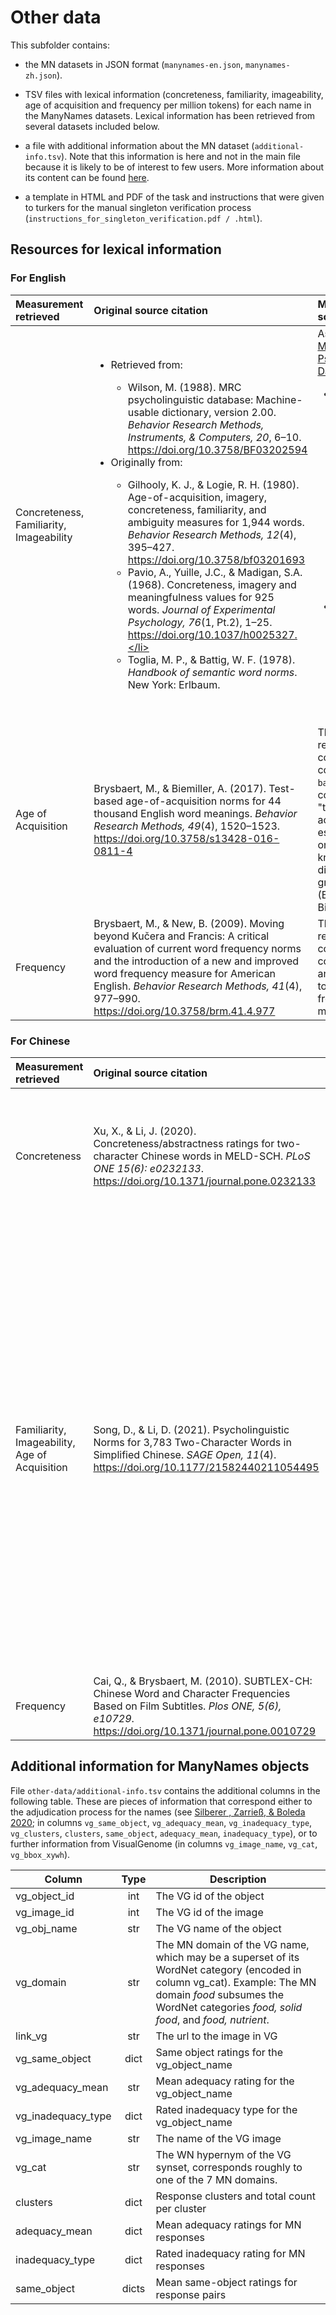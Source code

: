 # **Other data**
This subfolder contains:

* the MN datasets in JSON format (`manynames-en.json`, `manynames-zh.json`).

* TSV files with lexical information (concreteness, familiarity, imageability, age of acquisition and frequency per million tokens) for each name in the ManyNames datasets. Lexical information has been retrieved from several datasets included below.

* a file with additional information about the MN dataset (`additional-info.tsv`). Note that this information is here and not in the main file because it is likely to be of interest to few users. More information about its content can be found [here](#additional-information-for-manynames-objects).

* a template in HTML and PDF of the task and instructions that were given to turkers for the manual singleton verification process (`instructions_for_singleton_verification.pdf / .html`).


## **Resources for lexical information**

### **For English**

| Measurement retrieved | Original source citation | Measurement scale |
|:----------------------|:-------------------------|:------------------|
| Concreteness,<br>Familiarity,<br>Imageability | <ul><li>Retrieved from:</li><ul><li>Wilson, M. (1988). MRC psycholinguistic database: Machine-usable dictionary, version 2.00. *Behavior Research Methods, Instruments, & Computers, 20*, 6–10. https://doi.org/10.3758/BF03202594</li></ul><li>Originally from:</li><ul><li>Gilhooly, K. J., & Logie, R. H. (1980). Age-of-acquisition, imagery, concreteness, familiarity, and ambiguity measures for 1,944 words. *Behavior Research Methods, 12*(4), 395–427. https://doi.org/10.3758/bf03201693</li><li>Pavio, A., Yuille, J.C., & Madigan, S.A. (1968). Concreteness, imagery and meaningfulness values for 925 words. *Journal of Experimental Psychology, 76*(1, Pt.2), 1–25. https://doi.org/10.1037/h0025327.</li><li>Toglia, M. P., & Battig, W. F. (1978). *Handbook of semantic word norms*. New York: Erlbaum. | As stated in the [MRC Psycholinguistic Database](https://websites.psychology.uwa.edu.au/school/MRCDatabase/mrc2.html): <ul><li>Concreteness (min: 158; max 670; mean 438; SD 120), familiarity (max 657; mean 488; SD 99), and imageability (min 129; max 669; mean 450; SD 108) values lie in the range 100 to 700</li><li>Note that they are integer values; in the original publications the scale was from 1.00 to 7.00</li></ul>|
| Age of Acquisition | Brysbaert, M., & Biemiller, A. (2017). Test-based age-of-acquisition norms for 44 thousand English word meanings. *Behavior Research Methods, 49*(4), 1520–1523. https://doi.org/10.3758/s13428-016-0811-4 | The information retrieved was contained in column `AoAtest-based`, and corresponds to "the age of acquisition estimates based on word knowledge at different school grades" (Brysbaert & Biemiller, 2016)|
| Frequency | Brysbaert, M., & New, B. (2009). Moving beyond Kučera and Francis: A critical evaluation of current word frequency norms and the introduction of a new and improved word frequency measure for American English. *Behavior Research Methods, 41*(4), 977–990. https://doi.org/10.3758/brm.41.4.977 | The information retrieved was contained in column `SUBTLWF`, and corresponds to the word frequency per million words |

### **For Chinese**

| Measurement retrieved | Original source citation | Measurement scale |
|:-------------------|:-------------------------|:------------------|
| Concreteness | Xu, X., & Li, J. (2020). Concreteness/abstractness ratings for two-character Chinese words in MELD-SCH. *PLoS ONE 15(6): e0232133*. https://doi.org/10.1371/journal.pone.0232133 | As stated in Xu & Li (2020):<ul><li>Scale from 1 ("very concrete") to 5 ("very abstract")</li><li>An additional option “N” was also provided to participants when they felt that they did not know the meaning of the word</li></ul> |
| Familiarity,<br>Imageability,<br>Age of Acquisition | Song, D., & Li, D. (2021). Psycholinguistic Norms for 3,783 Two-Character Words in Simplified Chinese. *SAGE Open, 11*(4). https://doi.org/10.1177/21582440211054495 | As stated in Song & Li (2021):<ul><li>Familiarity (min: 2.82; max 7.00; mean 5.75; SD 0.63) and imageability (min 1.30; max 7.00; mean 4.69; SD 0.96) values are based on a seven-point Likert scale<ul><li>7 indicates more familiarity/more clearness of the images the word arouses in the participant's mind ***@PAOLA this sentence is not really grammatical -- was it like this in the original? (if so, leave it as is)***</li></ul><li>Age of acquisition (min 1.00; max 4.70; mean 2.48; SD 0.64) values are based on a seven-point Likert scale<ul><li>Participants were asked to select a number from 1 to 7 depending on when they consider they first saw, heard, or used each word</li><li>Numbers 1, 2, 3, 4, 5, and 6 refer to grades 3, 5, 8, 9, 11, and 12, respectively, and 7 refers to university studies</li></ul> |
| Frequency | Cai, Q., & Brysbaert, M. (2010). SUBTLEX-CH: Chinese Word and Character Frequencies Based on Film Subtitles. *Plos ONE, 5(6), e10729*. https://doi.org/10.1371/journal.pone.0010729 | The information was retrieved from column `W.million` in file *SUBTLEX_CH_131210_CE.utf8*, and corresponds to the word frequency per million words |

## Additional information for ManyNames objects

File `other-data/additional-info.tsv` contains the additional columns in the following table. These are pieces of information that correspond either to the adjudication process for the names (see [Silberer , Zarrieß, & Boleda 2020](https://aclanthology.org/2020.coling-main.172/); in columns `vg_same_object`, `vg_adequacy_mean`, `vg_inadequacy_type`, `vg_clusters`, `clusters`, `same_object`, `adequacy_mean`, `inadequacy_type`), or to further information from VisualGenome (in columns `vg_image_name`, `vg_cat`, `vg_bbox_xywh`).

| Column | Type | Description |
| -------- | :-------: | -------- |
| vg_object_id | int | The VG id of the object |
| vg_image_id | int | The VG id of the image |
| vg_obj_name | str | The VG name of the object |
| vg_domain | str | The MN domain of the VG name, which may be a superset of its WordNet category (encoded in column vg_cat). Example: The MN domain *food* subsumes the WordNet categories *food, solid food*, and *food, nutrient*. |
| link_vg | str | The url to the image in VG |
| vg_same_object | dict | Same object ratings for the vg_object_name
| vg_adequacy_mean | str | Mean adequacy rating for the vg_object_name
| vg_inadequacy_type | dict | Rated inadequacy type for the vg_object_name
| vg_image_name | str | The name of the VG image |
| vg_cat | str | The WN hypernym of the VG synset, corresponds roughly to one of the 7 MN domains. |
| clusters | dict | Response clusters and total count per cluster |
| adequacy_mean | dict | Mean adequacy ratings for MN responses |
| inadequacy_type | dict | Rated inadequacy rating for MN responses |
| same_object | dicts | Mean same-object ratings for response pairs |